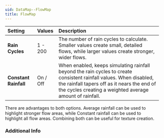 ```yaml
---
uid: DataMap--FlowMap
title: FlowMap
---
```


| Setting               | Values   | Description                                                                                                                                                                                                                   |
| :-------------------- | :------- | :---------------------------------------------------------------------------------------------------------------------------------------------------------------------------------------------------------------------------- |
| **Rain Cycles**       | 1 - 200  | The number of rain cycles to calculate. Smaller values create small, detailed flows, while larger values create stronger, wider flows.                                                                                        |
| **Constant Rainfall** | On / Off | When enabled, keeps simulating rainfall beyond the rain cycles to create consistent rainfall values. When disabled, the rainfall tapers off as it nears the end of the cycles creating a weighted average amount of rainfall. |

There are advantages to both options. Average rainfall can be used to highlight stronger flow areas, while Constant rainfall can be used to highlight all flow areas. Combining both can be useful for texture creation.




### Additional Info

